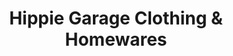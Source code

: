 ---
title: "Hippie Garage Clothing & Homewares"
url: /maryborough/hippie-garage-clothing-und-homewares/
shop: Kleidung
---